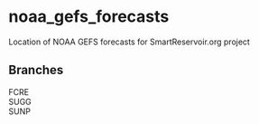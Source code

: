 # noaa_gefs_forecasts
Location of NOAA GEFS forecasts for SmartReservoir.org project

## Branches
FCRE  
SUGG  
SUNP
